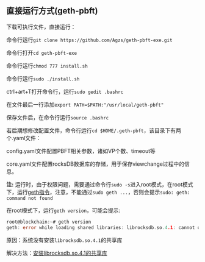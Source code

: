 ## 直接运行方式(geth-pbft)

下载可执行文件，直接运行：

命令行运行`git clone https://github.com/Agzs/geth-pbft-exe.git`

命令行打开`cd geth-pbft-exe`

命令行运行`chmod 777 install.sh`

命令行运行`sudo ./install.sh`

ctrl+art+T打开命令行，运行`sudo gedit .bashrc`

在文件最后一行添加`export PATH=$PATH:"/usr/local/geth-pbft"`

保存文件后，在命令行运行`source .bashrc`

若后期想修改配置文件，命令行运行`cd $HOME/.geth-pbft`，该目录下有两个.yaml文件：

config.yaml文件配置PBFT相关参数，诸如VP个数、timeout等

core.yaml文件配置rocksDB数据库的存储，用于保存viewchange过程中的信息。

**注:** 运行时，由于权限问题，需要通过命令行`sudo -s`进入root模式，在root模式下，运行[geth指令](https://github.com/shaoxiaobei/geth-pbft/wiki/%E6%93%8D%E4%BD%9C%E6%AD%A5%E9%AA%A4)，注意，不能通过`sudo geth ...`，否则会提示`sudo: geth: command not found`

在root模式下，运行`geth version`，可能会提示:
```go
root@blockchain:~# geth version
geth: error while loading shared libraries: librocksdb.so.4.1: cannot open shared object file: No such file or directory
```
原因：系统没有安装`librocksdb.so.4.1`的共享库

解决方法：[安装librocksdb.so.4.1的共享库](https://github.com/Agzs/geth-pbft-study/wiki/%E5%AE%89%E8%A3%85librocksdb.so.4.1%E7%9A%84%E5%85%B1%E4%BA%AB%E5%BA%93)
